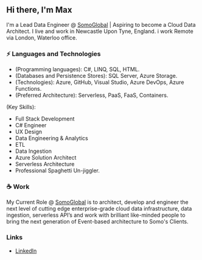 ## Hi there, I'm Max

I'm a Lead Data Engineer @ [SomoGlobal](https://www.somoglobal.com/)  | Aspiring to become a Cloud Data Architect. 
I live and work in Newcastle Upon Tyne, England.
i work Remote via London, Waterloo office.

### ⚡ Languages and Technologies

* (Programming languages): C#, LINQ, SQL, HTML.
* (Databases and Persistence Stores): SQL Server, Azure Storage.
* (Technologies): Azure, GitHub, Visual Studio, Azure DevOps, Azure Functions.
* (Preferred Architecture): Serverless, PaaS, FaaS, Containers.

(Key Skills): 
* Full Stack Development
* C# Engineer
* UX Design
* Data Engineering & Analytics
* ETL
* Data Ingestion
* Azure Solution Architect
* Serverless Architecture
* Professional Spaghetti Un-jiggler.


### ☕ Work

My Current Role @ [SomoGlobal](https://www.somoglobal.com/) is to architect, develop and engineer the next level of cutting edge enterprise-grade cloud data infrastructure, data ingestion, serverless API’s and work with brilliant like-minded people to bring the next generation of Event-based architecture to Somo's Clients.


### Links 

* [LinkedIn](https://www.linkedin.com/in/max-hutchinson-02341153/)


